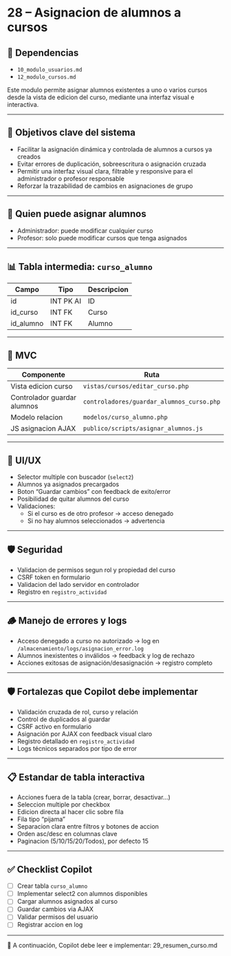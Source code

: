 # 28 – Asignacion de alumnos a cursos

## 🔗 Dependencias

- `10_modulo_usuarios.md`
- `12_modulo_cursos.md`

Este modulo permite asignar alumnos existentes a uno o varios cursos desde la vista de edicion del curso, mediante una interfaz visual e interactiva.

---

## 🎯 Objetivos clave del sistema

- Facilitar la asignación dinámica y controlada de alumnos a cursos ya creados
- Evitar errores de duplicación, sobreescritura o asignación cruzada
- Permitir una interfaz visual clara, filtrable y responsive para el administrador o profesor responsable
- Reforzar la trazabilidad de cambios en asignaciones de grupo

---

## 👤 Quien puede asignar alumnos

- Administrador: puede modificar cualquier curso
- Profesor: solo puede modificar cursos que tenga asignados

---

## 📊 Tabla intermedia: `curso_alumno`

| Campo       | Tipo        | Descripcion                         |
|-------------|-------------|-------------------------------------|
| id          | INT PK AI   | ID                                  |
| id_curso    | INT FK      | Curso                               |
| id_alumno   | INT FK      | Alumno                              |

---

## 📂 MVC

| Componente                        | Ruta                                              |
|-----------------------------------|---------------------------------------------------|
| Vista edicion curso               | `vistas/cursos/editar_curso.php`                  |
| Controlador guardar alumnos       | `controladores/guardar_alumnos_curso.php`         |
| Modelo relacion                   | `modelos/curso_alumno.php`                        |
| JS asignacion AJAX                | `publico/scripts/asignar_alumnos.js`              |

---

## 🧪 UI/UX

- Selector multiple con buscador (`select2`)
- Alumnos ya asignados precargados
- Boton “Guardar cambios” con feedback de exito/error
- Posibilidad de quitar alumnos del curso
- Validaciones:
  - Si el curso es de otro profesor → acceso denegado
  - Si no hay alumnos seleccionados → advertencia

---

## 🛡️ Seguridad

- Validacion de permisos segun rol y propiedad del curso
- CSRF token en formulario
- Validacion del lado servidor en controlador
- Registro en `registro_actividad`

---

## 🪵 Manejo de errores y logs

- Acceso denegado a curso no autorizado → log en `/almacenamiento/logs/asignacion_error.log`
- Alumnos inexistentes o inválidos → feedback y log de rechazo
- Acciones exitosas de asignación/desasignación → registro completo

---

## 🛡️ Fortalezas que Copilot debe implementar

- Validación cruzada de rol, curso y relación
- Control de duplicados al guardar
- CSRF activo en formulario
- Asignación por AJAX con feedback visual claro
- Registro detallado en `registro_actividad`
- Logs técnicos separados por tipo de error

---

## 📋 Estandar de tabla interactiva

- Acciones fuera de la tabla (crear, borrar, desactivar…)
- Seleccion multiple por checkbox
- Edicion directa al hacer clic sobre fila
- Fila tipo “pijama”
- Separacion clara entre filtros y botones de accion
- Orden asc/desc en columnas clave
- Paginacion (5/10/15/20/Todos), por defecto 15

---

## ✅ Checklist Copilot

- [ ] Crear tabla `curso_alumno`
- [ ] Implementar select2 con alumnos disponibles
- [ ] Cargar alumnos asignados al curso
- [ ] Guardar cambios via AJAX
- [ ] Validar permisos del usuario
- [ ] Registrar accion en log

---

📌 A continuación, Copilot debe leer e implementar: 29_resumen_curso.md